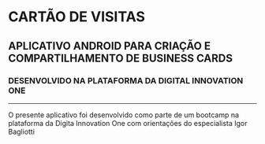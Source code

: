 # CARTÃO DE VISITAS
## APLICATIVO ANDROID PARA CRIAÇÃO E COMPARTILHAMENTO DE BUSINESS CARDS
### DESENVOLVIDO NA PLATAFORMA DA DIGITAL INNOVATION ONE
***
O presente aplicativo foi desenvolvido como parte de um bootcamp na plataforma da Digita Innovation One com orientações do especialista Igor Bagliotti